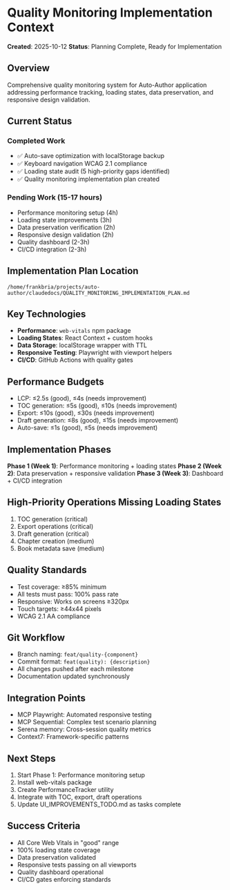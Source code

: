 # Quality Monitoring Implementation Context

**Created**: 2025-10-12
**Status**: Planning Complete, Ready for Implementation

## Overview
Comprehensive quality monitoring system for Auto-Author application addressing performance tracking, loading states, data preservation, and responsive design validation.

## Current Status

### Completed Work
- ✅ Auto-save optimization with localStorage backup
- ✅ Keyboard navigation WCAG 2.1 compliance
- ✅ Loading state audit (5 high-priority gaps identified)
- ✅ Quality monitoring implementation plan created

### Pending Work (15-17 hours)
- Performance monitoring setup (4h)
- Loading state improvements (3h)
- Data preservation verification (2h)
- Responsive design validation (2h)
- Quality dashboard (2-3h)
- CI/CD integration (2-3h)

## Implementation Plan Location
`/home/frankbria/projects/auto-author/claudedocs/QUALITY_MONITORING_IMPLEMENTATION_PLAN.md`

## Key Technologies
- **Performance**: `web-vitals` npm package
- **Loading States**: React Context + custom hooks
- **Data Storage**: localStorage wrapper with TTL
- **Responsive Testing**: Playwright with viewport helpers
- **CI/CD**: GitHub Actions with quality gates

## Performance Budgets
- LCP: ≤2.5s (good), ≤4s (needs improvement)
- TOC generation: ≤5s (good), ≤10s (needs improvement)
- Export: ≤10s (good), ≤30s (needs improvement)
- Draft generation: ≤8s (good), ≤15s (needs improvement)
- Auto-save: ≤1s (good), ≤5s (needs improvement)

## Implementation Phases
**Phase 1 (Week 1)**: Performance monitoring + loading states
**Phase 2 (Week 2)**: Data preservation + responsive validation
**Phase 3 (Week 3)**: Dashboard + CI/CD integration

## High-Priority Operations Missing Loading States
1. TOC generation (critical)
2. Export operations (critical)
3. Draft generation (critical)
4. Chapter creation (medium)
5. Book metadata save (medium)

## Quality Standards
- Test coverage: ≥85% minimum
- All tests must pass: 100% pass rate
- Responsive: Works on screens ≥320px
- Touch targets: ≥44x44 pixels
- WCAG 2.1 AA compliance

## Git Workflow
- Branch naming: `feat/quality-{component}`
- Commit format: `feat(quality): {description}`
- All changes pushed after each milestone
- Documentation updated synchronously

## Integration Points
- MCP Playwright: Automated responsive testing
- MCP Sequential: Complex test scenario planning
- Serena memory: Cross-session quality metrics
- Context7: Framework-specific patterns

## Next Steps
1. Start Phase 1: Performance monitoring setup
2. Install web-vitals package
3. Create PerformanceTracker utility
4. Integrate with TOC, export, draft operations
5. Update UI_IMPROVEMENTS_TODO.md as tasks complete

## Success Criteria
- All Core Web Vitals in "good" range
- 100% loading state coverage
- Data preservation validated
- Responsive tests passing on all viewports
- Quality dashboard operational
- CI/CD gates enforcing standards
